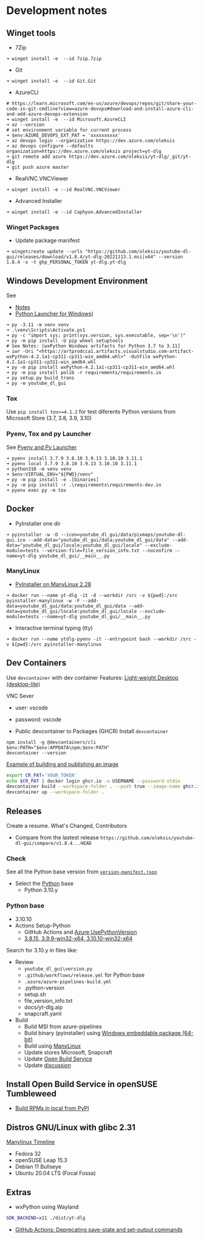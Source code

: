 # Development notes

## Winget tools
- 7Zip
```pwsh
➜ winget install -e  --id 7zip.7zip
```

- Git
```pwsh
➜ winget install -e  --id Git.Git
```

- AzureCLI
```pwsh
# https://learn.microsoft.com/en-us/azure/devops/repos/git/share-your-code-in-git-cmdline?view=azure-devops#download-and-install-azure-cli-and-add-azure-devops-extension
➜ winget install -e  --id Microsoft.AzureCLI
➜ az --version
# set environment variable for current process
➜ $env:AZURE_DEVOPS_EXT_PAT = 'xxxxxxxxxx'
➜ az devops login --organization https://dev.azure.com/oleksis
➜ az devops configure --defaults organization=https://dev.azure.com/oleksis project=yt-dlg
➜ git remote add azure https://dev.azure.com/oleksis/yt-dlg/_git/yt-dlg
➜ git push azure master
```

- RealVNC.VNCViewer
```pwsh
➜ winget install -e --id RealVNC.VNCViewer
```

- Advanced Installer
```pwsh
➜ winget install -e --id Caphyon.AdvancedInstaller
```

### Winget Packages
- Update package manifest

```pwsh
➜ wingetcreate update --urls "https://github.com/oleksis/youtube-dl-gui/releases/download/v1.8.4/yt-dlg-20221113.1.msi|x64" --version 1.8.4 -s -t ghp_PERSONAL_TOKEN yt-dlg.yt-dlg
```

## Windows Development Environment
See
- [Notes](../README.md#Notes)
- [Python Launcher for Windows)](https://gist.github.com/oleksis/c22ed90daa922c1a072d2593a7f8d5b4)
```pwsh
➜ py -3.11 -m venv venv
➜ .\venv\Scripts\Activate.ps1
➜ py -c "import sys; print(sys.version, sys.executable, sep='\n')"
➜ py -m pip install -U pip wheel setuptools
# See Notes: [wxPython Windows artifacts for Python 3.7 to 3.11]
➜ iwr -Uri "<https://artprodcca1.artifacts.visualstudio.com-artifact-wxPython-4.2.1a1-cp311-cp311-win_amd64.whl>" -OutFile wxPython-4.2.1a1-cp311-cp311-win_amd64.whl
➜ py -m pip install wxPython-4.2.1a1-cp311-cp311-win_amd64.whl
➜ py -m pip install polib -r requirements/requirements.in
➜ py setup.py build_trans
➜ py -m youtube_dl_gui
```

### Tox
Use `pip install tox>=4.1.2` for test diferents Python versions from Microsoft Store (3.7, 3.8, 3.9, 3.10)

### Pyenv, Tox and py Launcher
See [Pyenv and Py Launcher](https://gist.github.com/oleksis/7cab1772862df71f73ce22b7515f6af3#environment-variable)
```pwsh
➜ pyenv install 3.7.9 3.8.10 3.9.13 3.10.10 3.11.1
➜ pyenv local 3.7.9 3.8.10 3.9.13 3.10.10 3.11.1
➜ python310 -m venv venv
➜ $env:VIRTUAL_ENV="${PWD}/venv"
➜ py -m pip install -e .[binaries]
➜ py -m pip install -r .\requirements\requirements-dev.in
➜ pyenv exec py -m tox
```

## Docker
- PyInstaller one dir
```pwsh
➜ pyinstaller -w -D --icon=youtube_dl_gui/data/pixmaps/youtube-dl-gui.ico --add-data="youtube_dl_gui/data;youtube_dl_gui/data" --add-data="youtube_dl_gui/locale;youtube_dl_gui/locale" --exclude-module=tests --version-file=file_version_info.txt --noconfirm --name=yt-dlg youtube_dl_gui/__main__.py
```
### ManyLinux
- [ PyInstaller on ManyLinux 2.28](https://github.com/oleksis/pyinstaller-manylinux)
```pwsh
➜ docker run --name yt-dlg -it -d --workdir /src -v ${pwd}:/src pyinstaller-manylinux -w -F --add-data=youtube_dl_gui/data:youtube_dl_gui/data --add-data=youtube_dl_gui/locale:youtube_dl_gui/locale --exclude-module=tests --name=yt-dlg youtube_dl_gui/__main__.py
```

- Interactive terminal typing (tty)
```pwsh
➜ docker run --name ytdlg-pyenv -it --entrypoint bash --workdir /src -v ${pwd}:/src pyinstaller-manylinux
```

## Dev Containers
Use `devcontainer` with dev container Features: [Light-weight Desktop (desktop-lite)](https://github.com/devcontainers/features/tree/main/src/desktop-lite#light-weight-desktop-desktop-lite)

VNC Sever
  - user: vscode
  - password: vscode

- Public devcontainer to Packages (GHCR)
Install `devcontainer`
```pwsh
npm install -g @devcontainers/cli
$env:PATH="$env:APPDATA\npm;$env:PATH"
devcontainer --version
```

[Example of building and publishing an image](https://code.visualstudio.com/docs/remote/devcontainer-cli#_prebuilding)
```bash
export CR_PAT='YOUR_TOKEN'
echo $CR_PAT | docker login ghcr.io -u USERNAME --password-stdin
devcontainer build --workspace-folder . --push true --image-name ghcr.io/USERNAME/IMAGE-NAME:latest
devcontainer up --workspace-folder .
```

## Releases
Create a resume. What's Changed, Contributors

- Compare from the lastest release
`https://github.com/oleksis/youtube-dl-gui/compare/v1.8.4...HEAD`

### Check
See all the Python base version from [`version-manifest.json`](https://raw.githubusercontent.com/actions/python-versions/main/versions-manifest.json)
- Select the [Python](https://github.com/actions/setup-python/blob/main/docs/advanced-usage.md#python) base
  - Python 3.10.y

### Python base
- 3.10.10
- Actions Setup-Python
	- GitHub Actions and [Azure UsePythonVersion](https://github.com/microsoft/azure-pipelines-tasks/blob/1be088a422530fbaa1a9ed7b5073ee665dcb8f53/Tasks/UsePythonVersionV0/installpythonversion.ts#LL11C23-L11C108)
	- [3.8.15, 3.9.9-win32-x64, 3.10.10-win32-x64](#check)

Search for 3.10.y in files like:
- Review 
  - `youtube_dl_gui\version.py`
  - `.github/workflows/release.yml` for Python base
  - `.azure/azure-pipelines-build.yml`
  - .python-version
  - setup.sh
  - file_version_info.txt
  - docs/yt-dlg.aip
  - snapcraft.yaml
- Build
  - Build MSI from azure-pipelines
  - Build binary (pyinstaller) using [Windows embeddable package (64-bit)](https://www.python.org/ftp/python/3.10.10/python-3.10.10-embed-amd64.zip)
  - Build using [ManyLinux](#manylinux)
  - Update stores Microsoft, Snapcraft
  - Update [Open Build Service](https://build.opensuse.org/package/show/home:oleksis/yt-dlg)
  - Update [discussion](https://github.com/oleksis/youtube-dl-gui/discussions)

## Install Open Build Service in openSUSE Tumbleweed
- [Build RPMs in local from PyPI](https://gist.github.com/oleksis/cf45143457cb31f52ebfdcad77a895fe#build-rpms-in-local-from-pypi)

## Distros GNU/Linux with glibc 2.31
[Manylinux Timeline](https://mayeut.github.io/manylinux-timeline/)

- Fedora 32
- openSUSE Leap 15.3
- Debian 11 Bullseye
- Ubuntu 20.04 LTS (Focal Fossa)

## Extras
- wxPython using Wayland
```bash
GDK_BACKEND=x11 ./dist/yt-dlg
```

- [GitHub Actions: Deprecating save-state and set-output commands](https://github.blog/changelog/2022-10-11-github-actions-deprecating-save-state-and-set-output-commands/)
